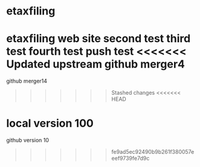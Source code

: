 # etaxfiling
etaxfiling web site
second test
third test
fourth test
push test
<<<<<<< Updated upstream
github merger4
=======
github merger14
>>>>>>> Stashed changes
<<<<<<< HEAD

local version 100
=======
github version 10
>>>>>>> fe9ad5ec92490b9b261f380057eeef9739fe7d9c
